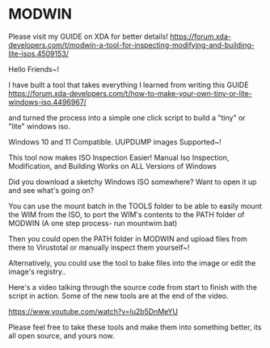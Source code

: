 # MODWIN
Please visit my GUIDE on XDA for better details!
https://forum.xda-developers.com/t/modwin-a-tool-for-inspecting-modifying-and-building-lite-isos.4509153/

Hello Friends~!

I have built a tool that takes everything I learned from writing this GUIDE https://forum.xda-developers.com/t/how-to-make-your-own-tiny-or-lite-windows-iso.4496967/ 

and turned the process into a simple one click script to build a "tiny" or "lite" windows iso.

Windows 10 and 11 Compatible. UUPDUMP images Supported~!

This tool now makes ISO Inspection Easier! Manual Iso Inspection, Modification, and Building Works on ALL Versions of Windows

Did you download a sketchy Windows ISO somewhere? Want to open it up and see what's going on?

You can use the mount batch in the TOOLS folder to be able to easily mount the WIM from the ISO, to port the WIM's contents to the PATH folder of MODWIN (A one step process- run mountwim.bat)

Then you could open the PATH folder in MODWIN and upload files from there to Virustotal or manually inspect them yourself~!

Alternatively, you could use the tool to bake files into the image or edit the image's registry..

Here's a video talking through the source code from start to finish with the script in action. Some of the new tools are at the end of the video.

https://www.youtube.com/watch?v=lu2b5DnMeYU

Please feel free to take these tools and make them into something better, its all open source, and yours now.
